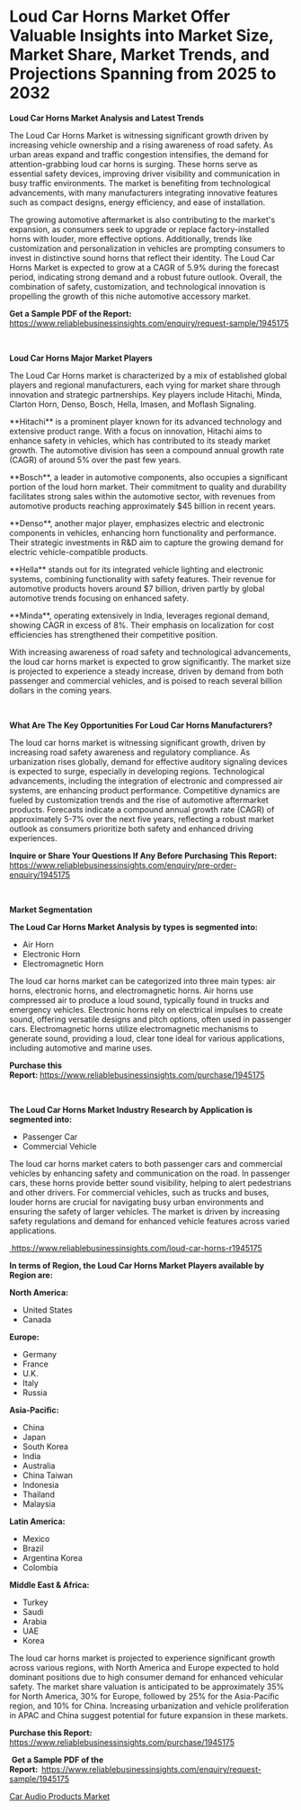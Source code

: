 <p><h1>Loud Car Horns Market Offer Valuable Insights into Market Size, Market Share, Market Trends, and Projections Spanning from 2025 to 2032</h1></p><p><strong>Loud Car Horns Market Analysis and Latest Trends</strong></p>
<p><p>The Loud Car Horns Market is witnessing significant growth driven by increasing vehicle ownership and a rising awareness of road safety. As urban areas expand and traffic congestion intensifies, the demand for attention-grabbing loud car horns is surging. These horns serve as essential safety devices, improving driver visibility and communication in busy traffic environments. The market is benefiting from technological advancements, with many manufacturers integrating innovative features such as compact designs, energy efficiency, and ease of installation.</p><p>The growing automotive aftermarket is also contributing to the market's expansion, as consumers seek to upgrade or replace factory-installed horns with louder, more effective options. Additionally, trends like customization and personalization in vehicles are prompting consumers to invest in distinctive sound horns that reflect their identity. The Loud Car Horns Market is expected to grow at a CAGR of 5.9% during the forecast period, indicating strong demand and a robust future outlook. Overall, the combination of safety, customization, and technological innovation is propelling the growth of this niche automotive accessory market.</p></p>
<p><strong>Get a Sample PDF of the Report:&nbsp;</strong> <a href="https://www.reliablebusinessinsights.com/enquiry/request-sample/1945175?utm_campaign=3353&utm_medium=2&utm_source=Github&utm_content=ia&utm_term=30032025&utm_id=loud-car-horns">https://www.reliablebusinessinsights.com/enquiry/request-sample/1945175</a></p>
<p>&nbsp;</p>
<p><strong>Loud Car Horns Major Market Players</strong></p>
<p><p>The Loud Car Horns market is characterized by a mix of established global players and regional manufacturers, each vying for market share through innovation and strategic partnerships. Key players include Hitachi, Minda, Clarton Horn, Denso, Bosch, Hella, Imasen, and Moflash Signaling.</p><p>**Hitachi** is a prominent player known for its advanced technology and extensive product range. With a focus on innovation, Hitachi aims to enhance safety in vehicles, which has contributed to its steady market growth. The automotive division has seen a compound annual growth rate (CAGR) of around 5% over the past few years.</p><p>**Bosch**, a leader in automotive components, also occupies a significant portion of the loud horn market. Their commitment to quality and durability facilitates strong sales within the automotive sector, with revenues from automotive products reaching approximately $45 billion in recent years.</p><p>**Denso**, another major player, emphasizes electric and electronic components in vehicles, enhancing horn functionality and performance. Their strategic investments in R&D aim to capture the growing demand for electric vehicle-compatible products.</p><p>**Hella** stands out for its integrated vehicle lighting and electronic systems, combining functionality with safety features. Their revenue for automotive products hovers around $7 billion, driven partly by global automotive trends focusing on enhanced safety.</p><p>**Minda**, operating extensively in India, leverages regional demand, showing CAGR in excess of 8%. Their emphasis on localization for cost efficiencies has strengthened their competitive position.</p><p>With increasing awareness of road safety and technological advancements, the loud car horns market is expected to grow significantly. The market size is projected to experience a steady increase, driven by demand from both passenger and commercial vehicles, and is poised to reach several billion dollars in the coming years.</p></p>
<p>&nbsp;</p>
<p><strong>What Are The Key Opportunities For Loud Car Horns Manufacturers?</strong></p>
<p><p>The loud car horns market is witnessing significant growth, driven by increasing road safety awareness and regulatory compliance. As urbanization rises globally, demand for effective auditory signaling devices is expected to surge, especially in developing regions. Technological advancements, including the integration of electronic and compressed air systems, are enhancing product performance. Competitive dynamics are fueled by customization trends and the rise of automotive aftermarket products. Forecasts indicate a compound annual growth rate (CAGR) of approximately 5-7% over the next five years, reflecting a robust market outlook as consumers prioritize both safety and enhanced driving experiences.</p></p>
<p><strong>Inquire or Share Your Questions If Any Before Purchasing This Report:</strong> <a href="https://www.reliablebusinessinsights.com/enquiry/pre-order-enquiry/1945175?utm_campaign=3353&utm_medium=2&utm_source=Github&utm_content=ia&utm_term=30032025&utm_id=loud-car-horns">https://www.reliablebusinessinsights.com/enquiry/pre-order-enquiry/1945175</a></p>
<p>&nbsp;</p>
<p><strong>Market Segmentation</strong></p>
<p><strong>The Loud Car Horns Market Analysis by types is segmented into:</strong></p>
<p><ul><li>Air Horn</li><li>Electronic Horn</li><li>Electromagnetic Horn</li></ul></p>
<p><p>The loud car horns market can be categorized into three main types: air horns, electronic horns, and electromagnetic horns. Air horns use compressed air to produce a loud sound, typically found in trucks and emergency vehicles. Electronic horns rely on electrical impulses to create sound, offering versatile designs and pitch options, often used in passenger cars. Electromagnetic horns utilize electromagnetic mechanisms to generate sound, providing a loud, clear tone ideal for various applications, including automotive and marine uses.</p></p>
<p><strong>Purchase this Report:&nbsp;</strong><a href="https://www.reliablebusinessinsights.com/purchase/1945175?utm_campaign=3353&utm_medium=2&utm_source=Github&utm_content=ia&utm_term=30032025&utm_id=loud-car-horns">https://www.reliablebusinessinsights.com/purchase/1945175</a></p>
<p>&nbsp;</p>
<p><strong>The Loud Car Horns Market Industry Research by Application is segmented into:</strong></p>
<p><ul><li>Passenger Car</li><li>Commercial Vehicle</li></ul></p>
<p><p>The loud car horns market caters to both passenger cars and commercial vehicles by enhancing safety and communication on the road. In passenger cars, these horns provide better sound visibility, helping to alert pedestrians and other drivers. For commercial vehicles, such as trucks and buses, louder horns are crucial for navigating busy urban environments and ensuring the safety of larger vehicles. The market is driven by increasing safety regulations and demand for enhanced vehicle features across varied applications.</p></p>
<p><a href="https://www.reliablebusinessinsights.com/loud-car-horns-r1945175?utm_campaign=3353&utm_medium=2&utm_source=Github&utm_content=ia&utm_term=30032025&utm_id=loud-car-horns">&nbsp;https://www.reliablebusinessinsights.com/loud-car-horns-r1945175</a></p>
<p><strong>In terms of Region, the Loud Car Horns Market Players available by Region are:</strong></p>
<p>
    <p> <strong> North America: </strong>
        <ul>
            <li>United States</li>
            <li>Canada</li>
        </ul>
        </p> 
    <p> <strong> Europe: </strong>
        <ul>
            <li>Germany</li>
            <li>France</li>
            <li>U.K.</li>
            <li>Italy</li>
            <li>Russia</li>
        </ul>
        </p> 
    <p> <strong> Asia-Pacific: </strong>
        <ul>
            <li>China</li>
            <li>Japan</li>
            <li>South Korea</li>
            <li>India</li>
            <li>Australia</li>
            <li>China Taiwan</li>
            <li>Indonesia</li>
            <li>Thailand</li>
            <li>Malaysia</li>
        </ul>
        </p> 
    <p> <strong> Latin America: </strong>
        <ul>
            <li>Mexico</li>
            <li>Brazil</li>
            <li>Argentina Korea</li>
            <li>Colombia</li>
        </ul>
        </p> 
    <p> <strong> Middle East & Africa: </strong>
        <ul>
            <li>Turkey</li>
            <li>Saudi</li>
            <li>Arabia</li>
            <li>UAE</li>
            <li>Korea</li>
        </ul>
    </p>
    </p>
<p><p>The loud car horns market is projected to experience significant growth across various regions, with North America and Europe expected to hold dominant positions due to high consumer demand for enhanced vehicular safety. The market share valuation is anticipated to be approximately 35% for North America, 30% for Europe, followed by 25% for the Asia-Pacific region, and 10% for China. Increasing urbanization and vehicle proliferation in APAC and China suggest potential for future expansion in these markets.</p></p>
<p><strong>Purchase this Report: </strong><a href="https://www.reliablebusinessinsights.com/purchase/1945175?utm_campaign=3353&utm_medium=2&utm_source=Github&utm_content=ia&utm_term=30032025&utm_id=loud-car-horns">https://www.reliablebusinessinsights.com/purchase/1945175</a></p>
<p>&nbsp;<strong>Get a Sample PDF of the Report:&nbsp;&nbsp;</strong><a href="https://www.reliablebusinessinsights.com/enquiry/request-sample/1945175?utm_campaign=3353&utm_medium=2&utm_source=Github&utm_content=ia&utm_term=30032025&utm_id=loud-car-horns">https://www.reliablebusinessinsights.com/enquiry/request-sample/1945175</a></p>
<p><strong></strong></p>
<p><p><a href="https://github.com/spoorsusama/Market-Research-Report-List-1/blob/main/car-audio-products-market.md?utm_campaign=3353&utm_medium=2&utm_source=Github&utm_content=ia&utm_term=30032025&utm_id=loud-car-horns">Car Audio Products Market</a></p></p>